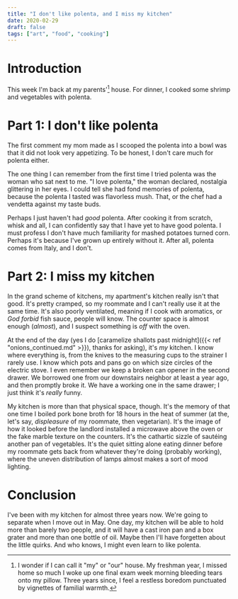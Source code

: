 ```yaml
---
title: "I don't like polenta, and I miss my kitchen"
date: 2020-02-29
draft: false
tags: ["art", "food", "cooking"]
---
```

# Introduction
This week I'm back at my parents'[^1] house. For dinner, I cooked some shrimp and vegetables with polenta.
[^1]: I wonder if I can call it "my" or "our" house. My freshman year, I missed home so much I woke up one final exam week morning bleeding tears onto my pillow. Three years since, I feel a restless boredom punctuated by vignettes of familial warmth.
# Part 1: I don't like polenta
The first comment my mom made as I scooped the polenta into a bowl was that it did not look very appetizing. To be honest, I don't care much for polenta either.

The one thing I can remember from the first time I tried polenta was the woman who sat next to me. "I love polenta," the woman declared, nostalgia glittering in her eyes. I could tell she had fond memories of polenta, because the polenta I tasted was flavorless mush. That, or the chef had a vendetta against my taste buds.

Perhaps I just haven't had _good_ polenta. After cooking it from scratch, whisk and all, I can confidently say that I have yet to have good polenta. I must profess I don't have much familiarity for mashed potatoes turned corn. Perhaps it's because I've grown up entirely without it. After all, polenta comes from Italy, and I don't.
# Part 2: I miss my kitchen
In the grand scheme of kitchens, my apartment's kitchen really isn't that good. It's pretty cramped, so my roommate and I can't really use it at the same time. It's also poorly ventilated, meaning if I cook with aromatics, or _God forbid_ fish sauce, people will know. The counter space is almost enough (_almost_), and I suspect something is _off_ with the oven.

At the end of the day (yes I do [caramelize shallots past midnight]({{< ref "onions_continued.md" >}}), thanks for asking), it's _my_ kitchen. I know where everything is, from the knives to the measuring cups to the strainer I rarely use. I know which pots and pans go on which size circles of the electric stove. I even remember we keep a broken can opener in the second drawer. We borrowed one from our downstairs neighbor at least a year ago, and then promptly broke it. We have a working one in the same drawer; I just think it's _really_ funny.

My kitchen is more than that physical space, though. It's the memory of that one time I boiled pork bone broth for 18 hours in the heat of summer (at the, let's say, _displeasure_ of my roommate, then vegetarian). It's the image of how it looked before the landlord installed a microwave above the oven or the fake marble texture on the counters. It's the cathartic sizzle of sautéing another pan of vegetables. It's the quiet sitting alone eating dinner before my roommate gets back from whatever they're doing (probably working), where the uneven distribution of lamps almost makes a sort of mood lighting. 
# Conclusion
I've been with my kitchen for almost three years now. We're going to separate when I move out in May. One day, my kitchen will be able to hold more than barely two people, and it will have a cast iron pan and a box grater and more than one bottle of oil. Maybe then I'll have forgetten about the little quirks. And who knows, I might even learn to like polenta.
